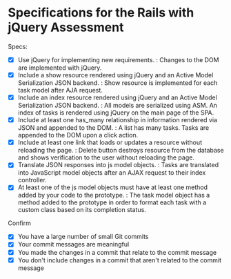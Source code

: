 # Specifications for the Rails with jQuery Assessment

Specs:
- [x] Use jQuery for implementing new requirements. : Changes to the DOM are implemented with jQuery.
- [X] Include a show resource rendered using jQuery and an Active Model Serialization JSON backend. : Show resource is implemented for each task model after AJA request.
- [x] Include an index resource rendered using jQuery and an Active Model Serialization JSON backend. : All models are serialized using ASM. An index of tasks is rendered using jQuery on the main page of the SPA.
- [x] Include at least one has_many relationship in information rendered via JSON and appended to the DOM. : A list has many tasks. Tasks are appended to the DOM upon a click action.  
- [X] Include at least one link that loads or updates a resource without reloading the page. : Delete button destroys resource from the database and shows verification to the user without reloading the page.
- [x] Translate JSON responses into js model objects. : Tasks are translated into JavaScript model objects after an AJAX request to their index controller.  
- [x] At least one of the js model objects must have at least one method added by your code to the prototype. : The task model object has a method added to the prototype in order to format each task with a custom class based on its completion status.

Confirm
- [x] You have a large number of small Git commits
- [x] Your commit messages are meaningful
- [x] You made the changes in a commit that relate to the commit message
- [x] You don't include changes in a commit that aren't related to the commit message
